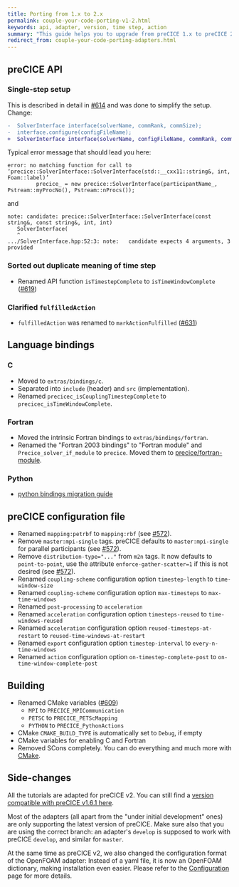 ```yaml
---
title: Porting from 1.x to 2.x
permalink: couple-your-code-porting-v1-2.html
keywords: api, adapter, version, time step, action
summary: "This guide helps you to upgrade from preCICE 1.x to preCICE 2.x."
redirect_from: couple-your-code-porting-adapters.html
---
```


## preCICE API

### Single-step setup

This is described in detail in [#614](https://github.com/precice/precice/pull/614) and was done to simplify the setup. Change:

```diff
-  SolverInterface interface(solverName, commRank, commSize);
-  interface.configure(configFileName);
+  SolverInterface interface(solverName, configFileName, commRank, commSize);
```

Typical error message that should lead you here:

```text
error: no matching function for call to ‘precice::SolverInterface::SolverInterface(std::__cxx11::string&, int, Foam::label)’
         precice_ = new precice::SolverInterface(participantName_, Pstream::myProcNo(), Pstream::nProcs());
```

and

```text
note: candidate: precice::SolverInterface::SolverInterface(const string&, const string&, int, int)
   SolverInterface(
   ^
.../SolverInterface.hpp:52:3: note:   candidate expects 4 arguments, 3 provided
```

### Sorted out duplicate meaning of time step

- Renamed API function `isTimestepComplete` to `isTimeWindowComplete` ([#619](https://github.com/precice/precice/pull/619))

### Clarified `fulfilledAction`

- `fulfilledAction` was renamed to `markActionFulfilled` ([#631](https://github.com/precice/precice/pull/631))

## Language bindings

### C

- Moved to `extras/bindings/c`.
- Separated into `include` (header) and `src` (implementation).
- Renamed `precicec_isCouplingTimestepComplete` to `precicec_isTimeWindowComplete`.

### Fortran

- Moved the intrinsic Fortran bindings to `extras/bindings/fortran`.
- Renamed the "Fortran 2003 bindings" to "Fortran module" and `Precice_solver_if_module` to `precice`. Moved them to [precice/fortran-module](https://github.com/precice/fortran-module).

### Python

- [python bindings migration guide](https://github.com/precice/python-bindings/blob/develop/docs/MigrationGuide.md)

## preCICE configuration file

- Renamed `mapping:petrbf` to `mapping:rbf` (see [#572](https://github.com/precice/precice/pull/572)).
- Remove `master:mpi-single` tags.
  preCICE defaults to `master:mpi-single` for parallel participants (see [#572](https://github.com/precice/precice/pull/572)).
- Remove `distribution-type="..."` from `m2n` tags.
  It now defaults to `point-to-point`, use the attribute `enforce-gather-scatter=1` if this is not desired (see [#572](https://github.com/precice/precice/pull/572)).
- Renamed `coupling-scheme` configuration option `timestep-length` to `time-window-size`
- Renamed `coupling-scheme` configuration option `max-timesteps` to `max-time-windows`
- Renamed `post-processing` to `acceleration`
- Renamed `acceleration` configuration option `timesteps-reused` to `time-windows-reused`
- Renamed `acceleration` configuration option `reused-timesteps-at-restart` to `reused-time-windows-at-restart`
- Renamed `export` configuration option `timestep-interval` to `every-n-time-windows`
- Renamed `action` configuration option `on-timestep-complete-post` to `on-time-window-complete-post`

## Building

- Renamed CMake variables ([#609](https://github.com/precice/precice/pull/609))
  - `MPI` to `PRECICE_MPICommunication`
  - `PETSC` to `PRECICE_PETScMapping`
  - `PYTHON` to `PRECICE_PythonActions`
- CMake `CMAKE_BUILD_TYPE` is automatically set to `Debug`, if empty
- CMake variables for enabling C and Fortran
- Removed SCons completely. You can do everything and much more with [CMake](installation-source-configuration.html).

## Side-changes

All the tutorials are adapted for preCICE v2. You can still find a [version compatible with preCICE v1.6.1 here](https://github.com/precice/tutorials/tree/precice-v1.6).

Most of the adapters (all apart from the "under initial development" ones) are only supporting the latest version of preCICE. Make sure also that you are using the correct branch: an adapter's `develop` is supposed to work with preCICE `develop`, and similar for `master`.

At the same time as preCICE v2, we also changed the configuration format of the OpenFOAM adapter: Instead of a yaml file, it is now an OpenFOAM dictionary, making installation even easier. Please refer to the [Configuration](adapter-openfoam-config.html) page for more details.

